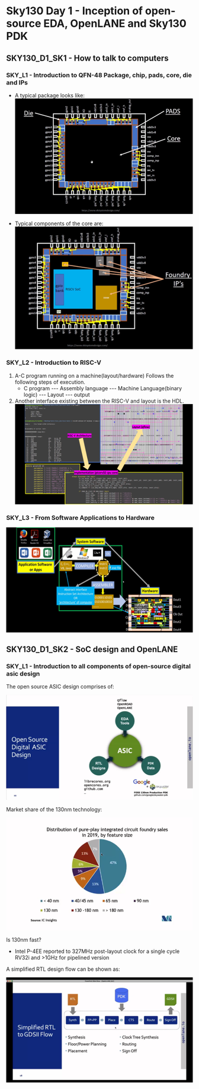 # Sky130 Day 1 - Inception of open-source EDA, OpenLANE and Sky130 PDK

## SKY130_D1_SK1 - How to talk to computers

### SKY_L1 - Introduction to QFN-48 Package, chip, pads, core, die and IPs

- A typical package looks like:
 ![Package Image](images/package.png)

- Typical components of the core are:
 ![Core components](images/basic_chip.png)


### SKY_L2 - Introduction to RISC-V

1. A-C program running on a machine(layout/hardware) Follows the following steps of execution.
   - C program --- Assembly language --- Machine Language(binary logic) --- Layout --- output
2. Another interface existing between the RISC-V and layout is the HDL.
   ![risc-rtl-layout](images/risc-layout.png)

### SKY_L3 - From Software Applications to Hardware

 ![SW TO HW](images/sw2hw.png)



## SKY130_D1_SK2 - SoC design and OpenLANE


### SKY_L1 - Introduction to all components of open-source digital asic design

The open source ASIC design comprises of:

 ![Open_Source](images/open_source.png)

Market share of the 130nm technology:

 ![IC technology Distribution](images/130nm.png)

 Is 130nm fast?
  -  Intel P-4EE reported to 327MHz post-layout clock  for a single cycle RV32i and >1GHz for pipelined version


A simplified RTL design flow can be shown as:

![RTL_Design_Flow](images/design_flow.png)

  




